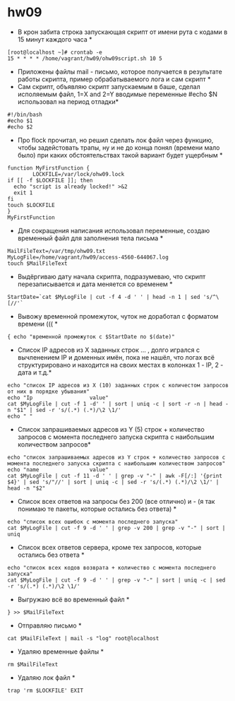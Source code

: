 # hw09
* В крон забита строка запускающая скрипт от имени рута с кодами в 15 минут каждого часа *
```
[root@localhost ~]# crontab -e
15 * * * * /home/vagrant/hw09/ohw09script.sh 10 5
```
* Приложены файлы mail - письмо, которое получается в результате работы скрипта, пример обрабатываемого лога и сам скрипт *
* Сам скрипт, объявляю скрипт запускаемым в баше, сделал исполяемым файл, 1=X and 2=Y вводимые переменные #echo $N использовал на период отладки*
```
#!/bin/bash
#echo $1
#echo $2
```
* Про flock прочитал, но решил сделать лок файл через функцию, чтобы задейстовать трапы, ну и не до конца понял (времени мало было) при каких обстоятельствах такой вариант будет ущербным *
```
function MyFirstFunction {
        LOCKFILE=/var/lock/ohw09.lock
if [[ -f $LOCKFILE ]]; then
  echo "script is already locked!" >&2
  exit 1
fi
touch $LOCKFILE
}
MyFirstFunction
```
* Для сокращения написания использовал переменные, создаю временный файл для заполнения тела письма *
```
MailFileText=/var/tmp/ohw09.txt
MyLogFile=/home/vagrant/hw09/access-4560-644067.log
touch $MailFileText
```
* Выдёргиваю дату начала скрипта, подразумеваю, что скрипт перезаписывается и дата меняется со временем *
```
StartDate=`cat $MyLogFile | cut -f 4 -d ' ' | head -n 1 | sed 's/^\[//'`
```
* Вывожу временной промежуток, чуток не доработал с форматом времени ((( *
```
{ echo "временной промежуток с $StartDate по $(date)"
```
* Список IP адресов из X заданных строк ... , долго игрался с вычленением IP и доменных имён, пока не нашёл, что логах всё структурировано и находится на своих местах в колонках 1 - IP, 2 - дата и т.д.*
```
echo "список IP адресов из Х (10) заданных строк с количестом запросов от них в порядке убывания"
echo "Ip                  value"
cat $MyLogFile | cut -f 1 -d' ' | sort | uniq -c | sort -r -n | head -n "$1" | sed -r 's/(.*) (.*)/\2 \1/'
echo " "
```
* Cписок запрашиваемых адресов из Y (5) строк + количество запросов с момента последнего запуска скрипта с наибольшим количеством запросов*
```
echo "список запрашиваемых адресов из Y строк + количество запросов с момента последнего запуска скрипта с наибольшим количеством запросов"
echo "name                value"
cat $MyLogFile | cut -f 11 -d ' ' | grep -v "-" | awk -F[/:] '{print $4}' | sed 's/"//' | sort | uniq -c | sed -r 's/(.*) (.*)/\2 \1/' | head -n "$2"
```
* Список всех ответов на запросы без 200 (все отлично) и - (я так понимаю те пакеты, которые остались без ответа) *
```
echo "список всех ошибок с момента последнего запуска"
cat $MyLogFile | cut -f 9 -d ' ' | grep -v 200 | grep -v "-" | sort | uniq
```
* Список всех ответов сервера, кроме тех запросов, которые остались без ответа *
```
echo "список всех кодов возврата + количество с момента последнего запуска"
cat $MyLogFile | cut -f 9 -d ' ' | grep -v "-" | sort | uniq -c | sed -r 's/(.*) (.*)/\2 \1/'
```
* Выгружаю всё во временный файл *
```
} >> $MailFileText
```
* Отправляю письмо *
```
cat $MailFileText | mail -s "log" root@localhost
```
* Удаляю временные файлы *
```
rm $MailFileText
```
* Удаляю лок файл *
```
trap 'rm $LOCKFILE' EXIT
```
